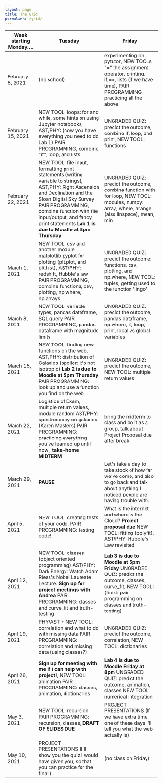 ```yaml
---
layout: page
title: The Grid 
permalink: /grid/
---
```


| Week starting Monday…. | Tuesday                                                                                                                                                                                                   | Friday                                                                                                                                                                                                        |
|------------------------|-------------------------------------------------------------------------------------------------------------------------------------------------------------------------------------------------------------------|---------------------------------------------------------------------------------------------------------------------------------------------------------------------------------------------------------------|
| February 8, 2021       | (no school)                                                                                                                                                   | experimenting on pytutor, NEW TOOLs  "=" the assignment operator, printing, if,==, lists (if we have time), PAIR PROGRAMMING practicing all the above                                                                                                                                          | 
| February 15, 2021       | NEW TOOL: loops: for and while, some hints on using Jupyter notebooks, AST/PHY:  (now you have everything you need to do Lab 1)                               PAIR PROGRAMMING, combine "if", loop, and lists                                                                                    | UNGRADED QUIZ: predict the outcome, combine if, loop, and print, NEW TOOL: functions                                                                                                                          |
| February 22, 2021       | NEW TOOL: file input, formatting print statements (writing variable to strings), AST/PHY: Right Ascension and Declination and the Sloan Digital Sky Survey    PAIR PROGRAMMING, combine function with file input/output, and fancy print statements **Lab 1 is due to Moodle at 8pm Thursday** | UNGRADED QUIZ: predict the outcome, combine function with for loop, NEW TOOL: modules, numpy: array, where, arange (also linspace), mean, min |
| March 1, 2021      | NEW TOOL: csv and another module matplotlib.pyplot for plotting (plt.plot, and plt.hist), AST/PHY: redshift, Hubble's law                                     PAIR PROGRAMMING, combine functions, csv, plotting, np.where, np.arrays                                                            | UNGRADED QUIZ: predict the outcome: functions, csv, plotting, and np.where, NEW TOOL: tuples, getting used to the function 'lingo'                                                                   |
| March 8, 2021      | NEW TOOL: variable types, pandas dataframe, SQL query                                                                  PAIR PROGRAMMING, pandas dataframe with magnitude limits                                                       | UNGRADED QUIZ: predict the outcome, pandas dataframe, np.where, if, loop, print, local vs global variables                                                                                                 |
| March 15, 2021      | NEW TOOL: finding new functions on the web, AST/PHY: distribution of Galaxies (spoiler: it's not isotropic) **Lab 2 is due to Moodle at 5pm Thursday**      PAIR PROGRAMMING: look up and use a function you find on the web          | UNGRADED QUIZ: predict the outcome, NEW TOOL: multiple return values  |
| March 22, 2021          | Logistics of Exam, multiple return values, module random AST/PHY: spectroscopy on galaxies (Karen Masters)  PAIR PROGRAMMING: practicing everything you've learned up until now , **take-home MIDTERM**                                            | bring the midterm to class and do it as a group, talk about Project Proposal due after break                                                                                                                                          | 
| March 29, 2021          | **PAUSE**                                                                                                                                                  | Let's take a day to take stock of how far we've come, and also to go back and talk about anything I noticed people are having trouble with.                                                                                                                   |                                                                                                                                                                                                   |
| April 5, 2021         | NEW TOOL: creating tests of your code. PAIR PROGRAMMING: testing code!                                                                                                          | What is the internet and where is the Cloud? **Project proposal due**                                                          NEW TOOL: fitting (polyfit), AST/PHY: Hubble's Law revisited                                                                                                                                                  |
| April 12, 2021         | NEW TOOL: classes (object oriented programming) AST/PHY:  Dark Energy: Watch Adam Riess's Nobel Laureate Lecture. **Sign up for project meetings with Andrea**  PAIR PROGRAMMING: classes and curve_fit and truth-testing       | **Lab 3 is due to Moodle at 5pm Friday** UNGRADED QUIZ: predict the outcome, classes, curve_fit, NEW TOOL: (finish pair programming on classes and truth-testing)                                                                                     |
| April 19, 2021          | PHY/AST + NEW TOOL: correlation and what to do with missing data         PAIR PROGRAMMING: correlation and missing data (using classes?)         | UNGRADED QUIZ: predict the outcome, correlation, NEW TOOL: dictionaries       |
| April 26, 2021         | **Sign up for meeting with me if I can help with project!**, NEW TOOL: animation   PAIR PROGRAMMING: classes, animation, dictionaries       | **Lab 4 is due to Moodle Friday at 8pm** UNGRADED QUIZ: predict the outcome, animation, classes NEW TOOL: numerical integration                                                                      |
| May 3, 2021         | NEW TOOL: recursion  PAIR PROGRAMMING:  recursion, classes, **DRAFT OF SLIDES DUE**   | PROJECT PRESENTATIONS (If we have extra time one of these days I'll tell you what the web actually is)            |
| May 10, 2021         | PROJECT PRESENTATIONS (I'll show you the quiz I would have given you, so that you can practice for the final.)| (no class on Friday)                                                                                                                                            

